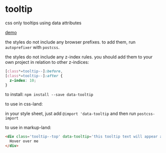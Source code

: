# tooltip
css only tooltips using data attributes

[demo](http://www.yutakahoulette.com/data-tooltip)

the styles do not include any browser prefixes. to add them, run `autoprefixer` with `postcss`.

the styles do not include any z-index rules. you should add them to your own
project in relation to other z-indices:

```CSS
[class*=tooltip--]:before, 
[class*=tooltip--]:after {
  z-index: 10; 
}
```

to install: `npm install --save data-tooltip`

to use in css-land:

in your style sheet, just add `@import 'data-tooltip` and then run `postcss-import`

to use in markup-land: 
```HTML
<div class='tooltip--top' data-tooltip='this tooltip text will appear above this div when hovered over'>
  Hover over me
</div>
```
